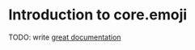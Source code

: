 # Introduction to core.emoji

TODO: write [great documentation](http://jacobian.org/writing/great-documentation/what-to-write/)
